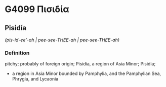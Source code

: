 # G4099 Πισιδία

## Pisidía

_(pis-id-ee'-ah | pee-see-THEE-ah | pee-see-THEE-ah)_

### Definition

pitchy; probably of foreign origin; Pisidia, a region of Asia Minor; Pisidia; 

- a region in Asia Minor bounded by Pamphylia, and the Pamphylian Sea, Phrygia, and Lycaonia
